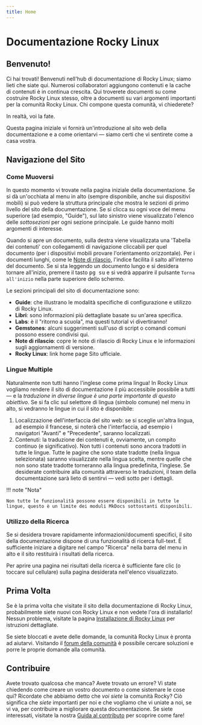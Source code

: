 ```yaml
---
title: Home
---
```


# Documentazione Rocky Linux

## Benvenuto!

Ci hai trovati! Benvenuti nell'hub di documentazione di Rocky Linux; siamo lieti che siate qui. Numerosi collaboratori aggiungono contenuti e la cache di contenuti è in continua crescita. Qui troverete documenti su come costruire Rocky Linux stesso, oltre a documenti su vari argomenti importanti per la comunità Rocky Linux. Chi compone questa comunità, vi chiederete?

In realtà, voi la fate.

Questa pagina iniziale vi fornirà un'introduzione al sito web della documentazione e a come orientarvi — siamo certi che vi sentirete come a casa vostra.

## Navigazione del Sito

### Come Muoversi

In questo momento vi trovate nella pagina iniziale della documentazione. Se si dà un'occhiata al menu in alto (sempre disponibile, anche sui dispositivi mobili) si può vedere la struttura principale che mostra le sezioni di primo livello del sito della documentazione. Se si clicca su ogni voce del menu superiore (ad esempio, "Guide"), sul lato sinistro viene visualizzato l'elenco delle *sottosezioni* per ogni sezione principale. Le guide hanno molti argomenti di interesse.

Quando si apre un documento, sulla destra viene visualizzata una 'Tabella dei contenuti' con collegamenti di navigazione cliccabili per quel documento (per i dispositivi mobili provare l'orientamento orizzontale). Per i documenti lunghi, come le [Note di rilascio](release_notes/8_7.md), l'indice facilita il salto all'interno del documento. Se si sta leggendo un documento lungo e si desidera tornare all'inizio, premere il tasto <kbd>pg su</kbd> e si vedrà apparire il pulsante `Torna all'inizio` nella parte superiore dello schermo.

Le sezioni principali del sito di documentazione sono:

* **Guide**: che illustrano le modalità specifiche di configurazione e utilizzo di Rocky Linux.
* **Libri**: sono informazioni più dettagliate basate su un'area specifica.
* **Labs**: è il "ritorno a scuola", ma questi tutorial vi divertiranno!
* **Gemstones**: alcuni suggerimenti sull'uso di script o comandi comuni possono essere condivisi qui.
* **Note di rilascio**: copre le note di rilascio di Rocky Linux e le informazioni sugli aggiornamenti di versione.
* **Rocky Linux**: link home page Sito ufficiale.

### Lingue Multiple

Naturalmente non tutti hanno l'inglese come prima lingua! In Rocky Linux vogliamo rendere il sito di documentazione il più accessibile possibile a tutti — e la *traduzione in diverse lingue è una parte importante di questo obiettivo*. Se si fa clic sul selettore di lingua (simbolo comune) nel menu in alto, si vedranno le lingue in cui il sito è disponibile:

1. Localizzazione dell'interfaccia del sito web: se si sceglie un'altra lingua, ad esempio il francese, si noterà che l'interfaccia, ad esempio i navigatori "Avanti" e "Precedente", saranno localizzati.
1. Contenuti: la traduzione dei contenuti è, ovviamente, un compito continuo (e significativo). Non tutti i contenuti sono ancora tradotti in tutte le lingue. Tutte le pagine che sono state tradotte (nella lingua selezionata) saranno visualizzate nella lingua scelta, mentre quelle che non sono state tradotte torneranno alla lingua predefinita, l'inglese. Se desiderate contribuire alla comunità attraverso le traduzioni, il team della documentazione sarà lieto di sentirvi — vedi sotto per i dettagli.

!!! note "Nota"

    Non tutte le funzionalità possono essere disponibili in tutte le lingue, questo è un limite dei moduli MkDocs sottostanti disponibili.

### Utilizzo della Ricerca

Se si desidera trovare rapidamente informazioni/documenti specifici, il sito della documentazione dispone di una funzionalità di ricerca full-text. È sufficiente iniziare a digitare nel campo "Ricerca" nella barra del menu in alto e il sito restituirà i risultati della ricerca.

Per aprire una pagina nei risultati della ricerca è sufficiente fare clic (o toccare sul cellulare) sulla pagina desiderata nell'elenco visualizzato.

## Prima Volta

Se è la prima volta che visitate il sito della documentazione di Rocky Linux, probabilmente siete nuovi con Rocky Linux e non vedete l'ora di installarlo! Nessun problema, visitate la pagina [Installazione di Rocky Linux](guides/installation.md) per istruzioni dettagliate.

Se siete bloccati e avete delle domande, la comunità Rocky Linux è pronta ad aiutarvi. Visitando il [forum della comunità](https://forums.rockylinux.org) è possibile cercare soluzioni e porre le proprie domande alla comunità.

## Contribuire

Avete trovato qualcosa che manca? Avete trovato un errore? Vi state chiedendo come creare un vostro documento o come sistemare le cose qui? Ricordate che abbiamo detto che *voi siete* la comunità Rocky? Ciò significa che *siete* importanti per noi e che vogliamo che vi uniate a noi, se vi va, per contribuire a migliorare questa documentazione. Se siete interessati, visitate la nostra [Guida al contributo](https://github.com/rocky-linux/documentation/blob/main/README.md) per scoprire come fare!
